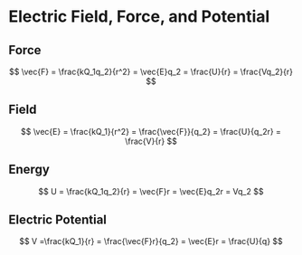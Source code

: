 # Electric Field, Force, and Potential

## Force

$$
    \vec{F} = \frac{kQ_1q_2}{r^2} = \vec{E}q_2 = \frac{U}{r} = \frac{Vq_2}{r}
$$

## Field

$$
    \vec{E} = \frac{kQ_1}{r^2} = \frac{\vec{F}}{q_2} = \frac{U}{q_2r} = \frac{V}{r}
$$

## Energy

$$
    U = \frac{kQ_1q_2}{r} = \vec{F}r = \vec{E}q_2r = Vq_2
$$

## Electric Potential

$$
    V =\frac{kQ_1}{r} = \frac{\vec{F}r}{q_2} = \vec{E}r = \frac{U}{q}
$$
